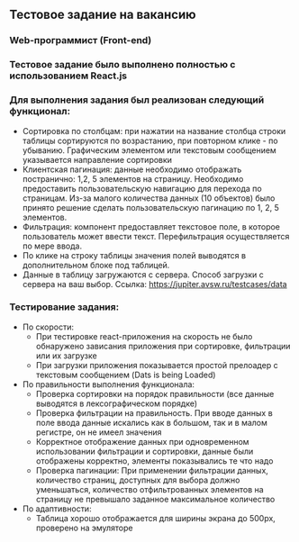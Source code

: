 ## Тестовое задание на вакансию
### Web-программист (Front-end)
### Тестовое задание было выполнено полностью с использованием React.js
### Для выполнения задания был реализован следующий  функционал:
+ Сортировка по столбцам: при нажатии на название столбца строки таблицы
сортируются по возрастанию, при повторном клике - по убыванию. Графическим
элементом или текстовым сообщением указывается направление сортировки
+ Клиентская пагинация: данные необходимо отображать постранично: 1,2, 5
  элементов на страницу. Необходимо предоставить пользовательскую навигацию для
  перехода по страницам. Из-за малого количества данных (10 объектов) было принято решение сделать пользовательскую
  пагинацию по 1, 2, 5 элементов.
+ Фильтрация: компонент предоставляет текстовое поле, в которое пользователь может
  ввести текст. Перефильтрация осуществляется по мере ввода.
+ По клике на строку таблицы значения полей выводятся в дополнительном блоке под
  таблицей.
+ Данные в таблицу загружаются с сервера. Способ загрузки с сервера на ваш выбор. Ссылка: https://jupiter.avsw.ru/testcases/data

### Тестирование задания:
+ По скорости:
  + При тестировке react-приложения на скорость не было обнаружено зависания приложения при сортировке, фильтрации
    или их загрузке
  + При загрузки приложения показывается простой прелоадер с текстовым сообщением (Dats is being Loaded)
+ По правильности выполнения функционала:
  + Проверка сортировки на порядок правильности (все данные выводятся в лексографическом порядке)
  + Проверка фильтрации на правильность. При вводе данных в поле ввода данные искались как в большом, так и в малом 
  регистре, он не имеел значения
  + Корректное отображение данных при одновременном использовании фильтрации и сортировки, данные были отображены корректно,
  элементы показывались те что надо
  + Проверка пагинации: При применении фильтрации данных, количество страниц, доступных для выбора должно уменьшаться,
  количество отфильтрованных элементов на страницу не превышало заданное максимальное количество
+ По адаптивности:
  + Таблица хорошо отображается для ширины экрана до 500px, проверено на эмуляторе 

